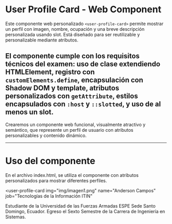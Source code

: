 # User Profile Card - Web Component

Este componente web personalizado `<user-profile-card>` permite mostrar un perfil con imagen, nombre, ocupación y una breve descripción personalizada usando slot. Está diseñado para ser reutilizable y personalizable mediante atributos.

El componente cumple con los requisitos técnicos del examen: uso de clase extendiendo HTMLElement, registro con `customElements.define`, encapsulación con Shadow DOM y template, atributos personalizados con `getAttribute`, estilos encapsulados con `:host` y `::slotted`, y uso de al menos un slot.
--------------

Crearemos un componente web funcional, visualmente atractivo y semántico, que represente un perfil de usuario con atributos personalizables y contenido dinámico.

------------------

# Uso del componente
En el archivo index.html, se utiliza el componente con atributos personalizados para mostrar diferentes perfiles.

<user-profile-card
  img="img/imagen1.png"
  name="Anderson Campos"
  job="Tecnologías de la Información ITIN"
>
  <span>Estudiante de la Universidad de las Fuerzas Armadas ESPE Sede Santo Domingo, Ecuador. Egreso el Sexto Semestre de la Carrera de Ingeniería en Sistemas.</span>
</user-profile-card>

<script src="user-profile-card.js" defer></script>
